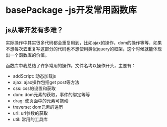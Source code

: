# basePackage -js开发常用函数库
## js从零开发有多难？
实际操作中其实很多代码都会重复用到，比如ajax的操作，dom的操作等等，如果不想每次去重复写这部分的代码也不想使用类似jquery的框架，这个时候就能体现出一个函数库的价值。    

函数库中我总结了许多常用的操作，文件名均以操作开头，主要有：
+ addScript: 动态加载js
+ ajax: ajax操作包括get post等方法
+ css: css的设置和获取
+ dom: dom元素的获取，事件的绑定等等
+ drag: 使页面中的元素可拖动
+ traverse: dom元素的遍历
+ url: url参数的获取
+ util: 常用的工具库